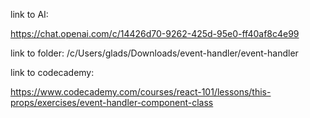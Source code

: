 link to AI:

https://chat.openai.com/c/14426d70-9262-425d-95e0-ff40af8c4e99

link to folder:
/c/Users/glads/Downloads/event-handler/event-handler

link to codecademy:

https://www.codecademy.com/courses/react-101/lessons/this-props/exercises/event-handler-component-class
